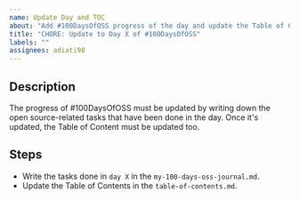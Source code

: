 ```yaml
---
name: Update Day and TOC
about: "Add #100DaysOfOSS progress of the day and update the Table of Content"
title: "CHORE: Update to Day X of #100DaysOfOSS"
labels: ""
assignees: adiati98
---
```


## Description

The progress of #100DaysOfOSS must be updated by writing down the open source-related tasks that have been done in the day. Once it's updated, the Table of Content must be updated too.

## Steps

<!-- Change X in the "day X" to the number of the day -->

- Write the tasks done in `day X` in the `my-100-days-oss-journal.md`.
- Update the Table of Contents in the `table-of-contents.md`.

